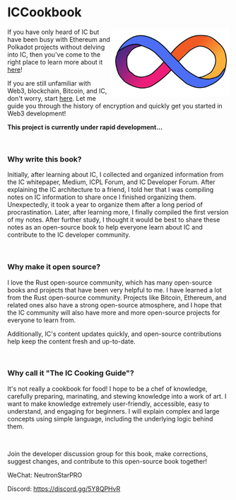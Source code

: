 # ICCookbook

<img src="assets/README/221864533-82c2e5f6-32ec-41a8-a5d8-2d5490d744f5.png" align="right" alt="DFINITY logo" width="270" />

If you have only heard of IC but have been busy with Ethereum and Polkadot projects without delving into IC, then you've come to the right place to learn more about it [here](https://chat.openai.com/1.了解IC/1.了解IC.md)!

If you are still unfamiliar with Web3, blockchain, Bitcoin, and IC, don't worry, start [here](https://chat.openai.com/0.去中心化之旅/造梦家的冒险之旅.md). Let me guide you through the history of encryption and quickly get you started in Web3 development!

**This project is currently under rapid development...** 

<br>

### Why write this book?

Initially, after learning about IC, I collected and organized information from the IC whitepaper, Medium, ICPL Forum, and IC Developer Forum. After explaining the IC architecture to a friend, I told her that I was compiling notes on IC information to share once I finished organizing them. Unexpectedly, it took a year to organize them after a long period of procrastination. Later, after learning more, I finally compiled the first version of my notes. After further study, I thought it would be best to share these notes as an open-source book to help everyone learn about IC and contribute to the IC developer community.

<br>

### Why make it open source?

I love the Rust open-source community, which has many open-source books and projects that have been very helpful to me. I have learned a lot from the Rust open-source community. Projects like Bitcoin, Ethereum, and related ones also have a strong open-source atmosphere, and I hope that the IC community will also have more and more open-source projects for everyone to learn from.

Additionally, IC's content updates quickly, and open-source contributions help keep the content fresh and up-to-date.

<br>

### Why call it "The IC Cooking Guide"?

It's not really a cookbook for food! I hope to be a chef of knowledge, carefully preparing, marinating, and stewing knowledge into a work of art. I want to make knowledge extremely user-friendly, accessible, easy to understand, and engaging for beginners. I will explain complex and large concepts using simple language, including the underlying logic behind them.

<br>

Join the developer discussion group for this book, make corrections, suggest changes, and contribute to this open-source book together!

WeChat: NeutronStarPRO

Discord: https://discord.gg/5Y8QPHvR
